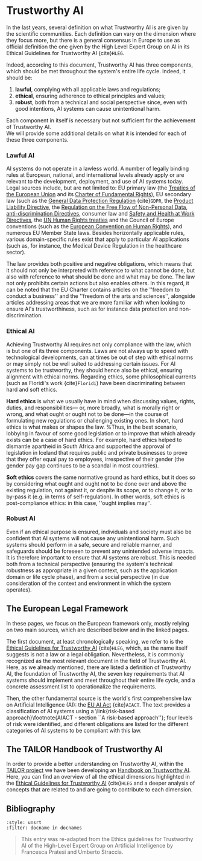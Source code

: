 # Trustworthy AI
In the last years, several definition on what Trustworthy AI is are given by the scientific communities. Each definition can vary on the dimension where they focus more, but there is a general consensus in Europe to use as official definition the one given by the High Level Expert Group on AI in its Ethical Guidelines for Trustworthy AI {cite}`HLEG`.

Indeed, according to this document, Trustworthy AI has three components, which should be met throughout the system's entire life cycle. Indeed, it should be:

1. **lawful**, complying with all applicable laws and regulations; 
2. **ethical**, ensuring adherence to ethical principles and values; 
3. **robust**, both from a technical and social perspective since, even with good intentions, AI systems can cause unintentional harm. 

Each component in itself is necessary but not sufficient for the achievement of Trustworthy AI.  <!--Ideally, all three components work in harmony and overlap in their operation. If, in practice, tensions arise between these components, society should endeavour to align them.--><br>
We will provide some additional details on what it is intended for each of these three components.

### Lawful AI
AI systems do not operate in a lawless world. A number of legally binding rules at European, national, and international levels already apply or are relevant to the development, deployment, and use of AI systems today. 
Legal sources include, but are not limited to: EU primary law (the <a href="https://european-union.europa.eu/principles-countries-history/principles-and-values/founding-agreements\_en" target=_blank>Treaties of the European Union</a> and its <a href="https://www.europarl.europa.eu/charter/pdf/text\_en.pdf" target=_blank>Charter of Fundamental Rights</a>), EU secondary law (such as the <a href="https://gdpr-info.eu/" target=_blank>General Data Protection Regulation</a> {cite}`GDPR`, the <a href="https://single-market-economy.ec.europa.eu/single-market/goods/free-movement-sectors/liability-defective-products\_en" target=_blank>Product Liability Directive</a>, the <a href="https://digital-strategy.ec.europa.eu/en/policies/non-personal-data" target=_blank>Regulation on the Free Flow of Non-Personal Data</a>, <a href="https://commission.europa.eu/aid-development-cooperation-fundamental-rights/your-rights-eu/know-your-rights/equality/non-discrimination\_en" target=_blank>anti-discrimination Directives</a>, consumer law and <a href="https://osha.europa.eu/en/safety-and-health-legislation/european-directives" target=_blank>Safety and Health at Work Directives</a>, the <a href="https://www.un.org/en/about-us/universal-declaration-of-human-rights" target=_blank>UN Human Rights treaties</a> and the Council of Europe conventions (such as the <a href="https://www.coe.int/en/web/human-rights-convention/the-convention-in-1950" target=_blank>European Convention on Human Rights</a>), and numerous EU Member State laws. Besides horizontally applicable rules, various domain-specific rules exist that apply to particular AI applications (such as, for instance, the Medical Device Regulation in the healthcare sector).

The law provides both positive and negative obligations, which means that it should not only be interpreted with reference to what cannot be done, but also with reference to what should be done and what may be done. The law not only prohibits certain actions but also enables others. In this regard, it can be noted that the EU Charter contains articles on the ''freedom to conduct a business'' and the ''freedom of the arts and sciences'', alongside articles addressing areas that we are more familiar with when looking to ensure AI's trustworthiness, such as for instance data protection and non-discrimination.

### Ethical AI
Achieving Trustworthy AI requires not only compliance with the law, which is but one of its three components. Laws are not always up to speed with technological developments, can at times be out of step with ethical norms or may simply not be well suited to addressing certain issues. For AI systems to be trustworthy, they should hence also be ethical, ensuring alignment with ethical norms.
Regarding ethics, some philosophical currents (such as Floridi's work {cite}`Floridi`) have been discriminating between hard and soft ethics. 

**Hard ethics** is what we usually have in mind when discussing values, rights, duties, and responsibilities— or, more broadly, what is morally right or wrong, and what ought or ought not to be done—in the course of formulating new regulations or challenging existing ones. In short, hard ethics is what makes or shapes the law. %Thus, in the best scenario, lobbying in favour of some good legislation or to improve that which already exists can be a case of hard ethics. For example, hard ethics helped to dismantle apartheid in South Africa and supported the approval of legislation in Iceland that requires public and private businesses to prove that they offer equal pay to employees, irrespective of their gender (the gender pay gap continues to be a scandal in most countries).

**Soft ethics** covers the same normative ground as hard ethics, but it does so by considering what ought and ought not to be done over and above the existing regulation, not against it, or despite its scope, or to change it, or to by-pass it (e.g. in terms of self-regulation). In other words, soft ethics is post-compliance ethics: in this case, ''ought implies may''.

### Robust AI
Even if an ethical purpose is ensured, individuals and society must also be confident that AI systems will not cause any unintentional harm. Such systems should perform in a safe, secure and reliable manner, and safeguards should be foreseen to prevent any unintended adverse impacts. It is therefore important to ensure that AI systems are robust. This is needed both from a technical perspective (ensuring the system's technical robustness as appropriate in a given context, such as the application domain or life cycle phase), and from a social perspective (in due consideration of the context and environment in which the system operates).
<!--https://www.cohubicol.com/blog/robust-ai-and-robust-law-part-i-robust-ai/-->

## The European Legal Framework

In these pages, we focus on the European framework only, mostly relying on two main sources, which are described below and in the linked pages.

The first document, at least chronologically speaking, we refer to is the [Ethical Guidelines for Trustworthy AI](./Ethical_Legal_Framwework/HLEG) {cite}`HLEG`, which, as the name itself suggests is not a law or a legal obligation. Nevertheless, it is commonly recognized as the most relevant document in the field of Trustworthy AI.
Here, as we already mentioned, there are listed a definition of Trustworthy AI, the foundation of Trustworthy AI, the seven key requirements that AI systems should implement and meet throughout their entire life cycle, and a concrete assessment list to operationalize the requirements.

Then, the other fundamental source is the world's first comprehensive law on Artificial Intelligence (AI): the [EU AI Act](./Ethical_Legal_Framwework/AIACT.md) {cite}`AIACT`. The text provides a classification of AI systems using a \link{risk-based approach}\footnote{AIACT - section ``A risk-based approach''}; four levels of risk were identified, and different obligations are listed for the different categories of AI systems to be compliant with this law. 

## The TAILOR Handbook of Trustworthy AI
In order to provide a better understanding on Trustworthy AI, within the [TAILOR project](../TAILOR_project.md) we have been developing an [Handbook on Trustworthy AI](../TAILOR.md). Here, you can find an overview of all the ethical dimensions highlighted in the [Ethical Guidelines for Trustworthy AI](./Ethical_Legal_Framwework/HLEG) {cite}`HLEG` and a deeper analysis of concepts that are related to and are going to contribute to each dimension.

## Bibliography

```{bibliography} ../references.bib
:style: unsrt
:filter: docname in docnames
```

> This entry was re-adapted from the Ethics guidelines for Trustworthy AI of the High-Level Expert Group on Artificial Intelligence by Francesca Pratesi and Umberto Straccia.

